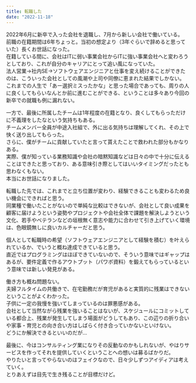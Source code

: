 ```yaml
---
title: 転職した
date: "2022-11-18"
---
```


2022年6月に新卒で入った会社を退職し、7月から新しい会社で働いている。</br>
前職の在籍期間は6年ちょっと。当初の想定より（3年ぐらいで辞めると思っていた）長くお世話になった。</br>
在籍している間に、会社はITに弱い事業会社からITに強い事業会社へと変わろうとしており、これが自分のキャリアにとって追い風になっていた。</br>
法人営業→社内SE→ソフトウェアエンジニアと仕事を変え続けることができたのは、こういった会社としての風潮や上司や同僚に恵まれた結果でしかない。</br>
これまでの人生で「あー選択ミスったかな」と思った場合であっても、周りの人に良くしてもらいなんとか前に進むことができる、ということは多々あり今回の新卒での就職も例に漏れない。</br>

一方で、最後に所属したチームは1年程度の在籍となり、良くしてもらっただけに不義理をしたなという気持ちもある。</br>
チームメンバー全員が中途入社組で、外に出る気持ちは理解してくれ、その上で快く送り出してもらった。</br>
さらに、僕がチームに貢献していたと言って貰えたことで救われた部分もかなりある。</br>
実際、僕が知っている業務知識や会社の暗黙知識などは日々の中で十分に伝えることはできたと思っており、ある意味引き際としてはいいタイミングだったとも思わなくもない。</br>
本当にお世話になりました。</br>

転職した先では、これまでと立ち位置が変わり、経験できることも変わるため良い機会にできればと思う。</br>
同業種で働いたことがないので単純な比較はできないが、会社として良い成果を顧客に届けようという姿勢やプロジェクトや会社全体で課題を解決しようという文化、若手やベテランなどの垣根無く意志や能力に合わせて引き上げていく環境は、色眼鏡無しに良いカルチャーだと思う。</br>

個人として転職時の希望（ソフトウェアエンジニアとして経験を積む）を叶えられているか、でいうと概ね達成できていると思う。</br>
直近ではプログラミングはほぼできていないので、そういう意味ではギャップはあるが、要件定義で作るアウトプット（パワポ資料）を鍛えてもらっているという意味では新しい発見がある。</br>

働き方も概ね問題ない。</br>
夫婦フルタイムの共働きで、在宅勤務だが育児があると実質的に残業はできないということがよくわかった。</br>
子供に一定の我慢を強いてしまっているのは罪悪感がある。</br>
会社として当然ながら残業を強いることはないが、スケジュールにコミットしている都合上、残業が発生してしまう場面がどうしてもあり、この辺りの折り合いや家事・育児との向き合い方はしばらく付き合っていかないといけない。</br>
どうにか解決できるといいのだが…</br>

最後に、今はコンサルティング業になりその反動なのかもしれないが、やはりサービスを作ってそれを提供していくということへの想いは募るばかりだ。</br>
やりたいと言ってやらないのはフェイクなので、日々少しずつアイディアは考えていく。</br>
とりあえずは目先で生き残ることが目標だけど。
